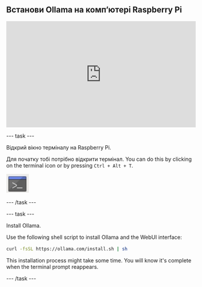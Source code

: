 ## Встанови Ollama на компʼютері Raspberry Pi

<html>
  <div style="position: relative; overflow: hidden; padding-top: 56.25%;">
    <iframe style="position: absolute; top: 0; left: 0; right: 0; width: 100%; height: 100%; border: none;" src="https://www.youtube.com/embed/OwuPZYmbYsg?rel=0&cc_load_policy=1" allowfullscreen allow="accelerometer; autoplay; clipboard-write; encrypted-media; gyroscope; picture-in-picture; web-share">
    </iframe>
  </div>
</html>

\--- task ---

Відкрий вікно терміналу на Raspberry Pi.

Для початку тобі потрібно відкрити термінал. You can do this by clicking on the terminal icon or by pressing `Ctrl + Alt + T`.

![Icon of a terminal window with a grey background and a blue title bar at the top, featuring a white command prompt symbol in the center.](images/terminal.png)

\--- /task ---

\--- task ---

Install Ollama.

Use the following shell script to install Ollama and the WebUI interface:

```sh
curl -fsSL https://ollama.com/install.sh | sh
```

This installation process might take some time. You will know it's complete when the terminal prompt reappears.

\--- /task ---

